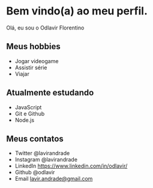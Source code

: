 # Bem vindo(a) ao meu perfil.

Olá, eu sou o Odlavir Florentino

## Meus hobbies

- Jogar videogame
- Assistir série
- Viajar

## Atualmente estudando

- JavaScript
- Git e Github
- Node.js

## Meus contatos

- Twitter @lavirandrade
- Instagram @lavirandrade
- LinkedIn https://www.linkedin.com/in/odlavir/
- Github @odlavir
- Email lavir.andrade@gmail.com
